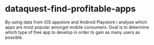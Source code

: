 # dataquest-find-profitable-apps
By using data from iOS appstore and Android Playstore i analyse which apps are most popular amongst mobile consumers.
Goal is to determine which type of free app to develop in order to gain as many users as possible.
